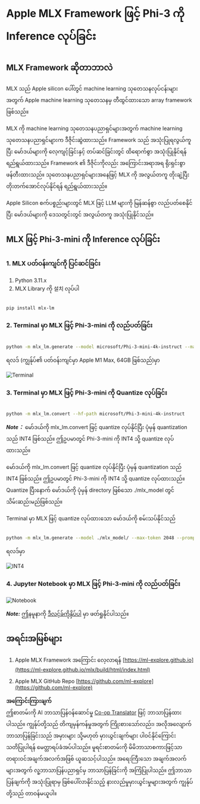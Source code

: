 <!--
CO_OP_TRANSLATOR_METADATA:
{
  "original_hash": "dcb656f3d206fc4968e236deec5d4384",
  "translation_date": "2025-07-09T20:05:16+00:00",
  "source_file": "md/01.Introduction/03/MLX_Inference.md",
  "language_code": "my"
}
-->
# **Apple MLX Framework ဖြင့် Phi-3 ကို Inference လုပ်ခြင်း**

## **MLX Framework ဆိုတာဘာလဲ**

MLX သည် Apple silicon ပေါ်တွင် machine learning သုတေသနလုပ်ငန်းများအတွက် Apple machine learning သုတေသနမှ တီထွင်ထားသော array framework ဖြစ်သည်။

MLX ကို machine learning သုတေသနပညာရှင်များအတွက် machine learning သုတေသနပညာရှင်များက ဒီဇိုင်းဆွဲထားသည်။ Framework သည် အသုံးပြုရလွယ်ကူပြီး မော်ဒယ်များကို လေ့ကျင့်ခြင်းနှင့် တပ်ဆင်ခြင်းတွင် ထိရောက်စွာ အသုံးပြုနိုင်ရန် ရည်ရွယ်ထားသည်။ Framework ၏ ဒီဇိုင်းကိုလည်း အကြောင်းအရာအရ ရိုးရှင်းစွာ ဖန်တီးထားသည်။ သုတေသနပညာရှင်များအနေဖြင့် MLX ကို အလွယ်တကူ တိုးချဲ့ပြီး တိုးတက်အောင်လုပ်နိုင်ရန် ရည်ရွယ်ထားသည်။

Apple Silicon စက်ပစ္စည်းများတွင် MLX ဖြင့် LLM များကို မြန်ဆန်စွာ လည်ပတ်စေနိုင်ပြီး မော်ဒယ်များကို ဒေသတွင်းတွင် အလွယ်တကူ အသုံးပြုနိုင်သည်။

## **MLX ဖြင့် Phi-3-mini ကို Inference လုပ်ခြင်း**

### **1. MLX ပတ်ဝန်းကျင်ကို ပြင်ဆင်ခြင်း**

1. Python 3.11.x
2. MLX Library ကို 설치 လုပ်ပါ


```bash

pip install mlx-lm

```

### **2. Terminal မှာ MLX ဖြင့် Phi-3-mini ကို လည်ပတ်ခြင်း**


```bash

python -m mlx_lm.generate --model microsoft/Phi-3-mini-4k-instruct --max-token 2048 --prompt  "<|user|>\nCan you introduce yourself<|end|>\n<|assistant|>"

```

ရလဒ် (ကျွန်ုပ်၏ ပတ်ဝန်းကျင်မှာ Apple M1 Max, 64GB ဖြစ်သည်)မှာ

![Terminal](../../../../../imgs/01/03/MLX/01.png)

### **3. Terminal မှာ MLX ဖြင့် Phi-3-mini ကို Quantize လုပ်ခြင်း**


```bash

python -m mlx_lm.convert --hf-path microsoft/Phi-3-mini-4k-instruct

```

***Note：*** မော်ဒယ်ကို mlx_lm.convert ဖြင့် quantize လုပ်နိုင်ပြီး ပုံမှန် quantization သည် INT4 ဖြစ်သည်။ ဤဥပမာတွင် Phi-3-mini ကို INT4 သို့ quantize လုပ်ထားသည်။

မော်ဒယ်ကို mlx_lm.convert ဖြင့် quantize လုပ်နိုင်ပြီး ပုံမှန် quantization သည် INT4 ဖြစ်သည်။ ဤဥပမာတွင် Phi-3-mini ကို INT4 သို့ quantize လုပ်ထားသည်။ Quantize ပြီးနောက် မော်ဒယ်ကို ပုံမှန် directory ဖြစ်သော ./mlx_model တွင် သိမ်းဆည်းမည်ဖြစ်သည်။

Terminal မှာ MLX ဖြင့် quantize လုပ်ထားသော မော်ဒယ်ကို စမ်းသပ်နိုင်သည်


```bash

python -m mlx_lm.generate --model ./mlx_model/ --max-token 2048 --prompt  "<|user|>\nCan you introduce yourself<|end|>\n<|assistant|>"

```

ရလဒ်မှာ

![INT4](../../../../../imgs/01/03/MLX/02.png)


### **4. Jupyter Notebook မှာ MLX ဖြင့် Phi-3-mini ကို လည်ပတ်ခြင်း**


![Notebook](../../../../../imgs/01/03/MLX/03.png)

***Note:*** ဤနမူနာကို [ဒီလင့်ခ်ကိုနှိပ်ပါ](../../../../../code/03.Inference/MLX/MLX_DEMO.ipynb) မှာ ဖတ်ရှုနိုင်ပါသည်။


## **အရင်းအမြစ်များ**

1. Apple MLX Framework အကြောင်း လေ့လာရန် [https://ml-explore.github.io](https://ml-explore.github.io/mlx/build/html/index.html)

2. Apple MLX GitHub Repo [https://github.com/ml-explore](https://github.com/ml-explore)

**အကြောင်းကြားချက်**  
ဤစာတမ်းကို AI ဘာသာပြန်ဝန်ဆောင်မှု [Co-op Translator](https://github.com/Azure/co-op-translator) ဖြင့် ဘာသာပြန်ထားပါသည်။ ကျွန်ုပ်တို့သည် တိကျမှန်ကန်မှုအတွက် ကြိုးစားသော်လည်း၊ အလိုအလျောက် ဘာသာပြန်ခြင်းသည် အမှားများ သို့မဟုတ် မှားယွင်းချက်များ ပါဝင်နိုင်ကြောင်း သတိပြုပါရန် မေတ္တာရပ်ခံအပ်ပါသည်။ မူရင်းစာတမ်းကို မိမိဘာသာစကားဖြင့်သာ တရားဝင်အချက်အလက်အဖြစ် ယူဆသင့်ပါသည်။ အရေးကြီးသော အချက်အလက်များအတွက် လူ့ဘာသာပြန်ပညာရှင်မှ ဘာသာပြန်ခြင်းကို အကြံပြုပါသည်။ ဤဘာသာပြန်ချက်ကို အသုံးပြုရာမှ ဖြစ်ပေါ်လာနိုင်သည့် နားလည်မှုမှားယွင်းမှုများအတွက် ကျွန်ုပ်တို့သည် တာဝန်မယူပါ။